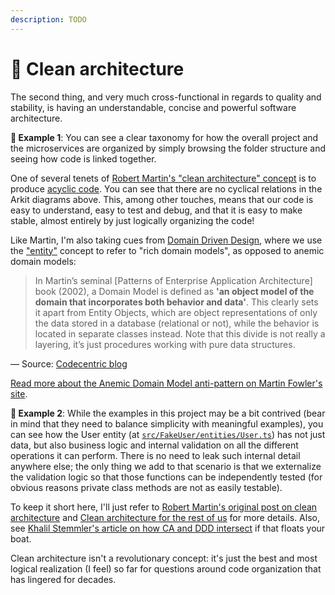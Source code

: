 ```yaml
---
description: TODO
---
```


# 🛁 Clean architecture

The second thing, and very much cross-functional in regards to quality and stability, is having an understandable, concise and powerful software architecture.

**🎯 Example 1**: You can see a clear taxonomy for how the overall project and the microservices are organized by simply browsing the folder structure and seeing how code is linked together.

One of several tenets of [Robert Martin's "clean architecture" concept](https://blog.cleancoder.com/uncle-bob/2012/08/13/the-clean-architecture.html) is to produce [acyclic code](https://en.wikipedia.org/wiki/Directed_acyclic_graph). You can see that there are no cyclical relations in the Arkit diagrams above. This, among other touches, means that our code is easy to understand, easy to test and debug, and that it is easy to make stable, almost entirely by just logically organizing the code!

Like Martin, I'm also taking cues from [Domain Driven Design](https://en.wikipedia.org/wiki/Domain-driven_design), where we use the ["entity"](https://khalilstemmler.com/articles/typescript-domain-driven-design/entities/) concept to refer to "rich domain models", as opposed to anemic domain models:

> In Martin’s seminal \[Patterns of Enterprise Application Architecture] book (2002), a Domain Model is defined as **'an object model of the domain that incorporates both behavior and data'**. This clearly sets it apart from Entity Objects, which are object representations of only the data stored in a database (relational or not), while the behavior is located in separate classes instead. Note that this divide is not really a layering, it’s just procedures working with pure data structures.

— Source: [Codecentric blog](https://blog.codecentric.de/en/2019/10/ddd-vs-anemic-domain-models/)

[Read more about the Anemic Domain Model anti-pattern on Martin Fowler's site](AnemicDomainModel/).

**🎯 Example 2**: While the examples in this project may be a bit contrived (bear in mind that they need to balance simplicity with meaningful examples), you can see how the User entity (at [`src/FakeUser/entities/User.ts`](https://github.com/mikaelvesavuori/better-apis-workshop/blob/main/src/FakeUser/entities/User.ts)) has not just data, but also business logic and internal validation on all the different operations it can perform. There is no need to leak such internal detail anywhere else; the only thing we add to that scenario is that we externalize the validation logic so that those functions can be independently tested (for obvious reasons private class methods are not as easily testable).

To keep it short here, I'll just refer to [Robert Martin's original post on clean architecture](https://blog.cleancoder.com/uncle-bob/2012/08/13/the-clean-architecture.html) and [Clean architecture for the rest of us](https://pusher.com/tutorials/clean-architecture-introduction/) for more details. Also, see [Khalil Stemmler's article on how CA and DDD intersect](https://khalilstemmler.com/articles/software-design-architecture/domain-driven-design-vs-clean-architecture/) if that floats your boat.

Clean architecture isn't a revolutionary concept: it's just the best and most logical realization (I feel) so far for questions around code organization that has lingered for decades.
